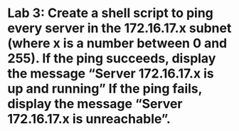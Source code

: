 # Lab 3: Create a shell script to ping every server in the 172.16.17.x subnet (where x is a number between 0 and 255). If the ping succeeds, display the message “Server 172.16.17.x is up and running” If the ping fails, display the message “Server 172.16.17.x is unreachable”.
